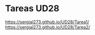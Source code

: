 # Tareas UD28

https://sergial273.github.io/UD28/Tarea1/
<br />
https://sergial273.github.io/UD28/Tarea2/
